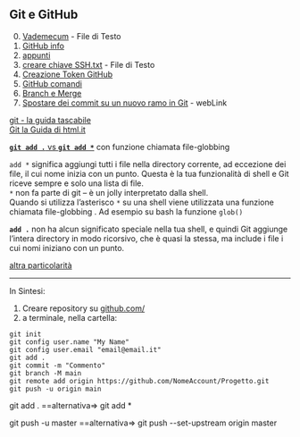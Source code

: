 ## Git e GitHub
0. [Vademecum](./GitHub%20Vademecum.txt) - File di Testo
1. [GitHub info](./GitHub_info.md)
2. [appunti](Appunti.md)
3. [creare chiave SSH.txt](creare_chiave_SSH.txt) - File di Testo
4. [Creazione Token GitHub](Creazione_Token_GitHub.md)
5. [GitHub comandi](GitHub_comandi.md)
6. [Branch e Merge](Branch_e_Merge.md)
7. [Spostare dei commit su un nuovo ramo in Git](https://devdev.it/spostare-dei-commit-su-un-nuovo-ramo-in-git-703/) - webLink  

[git - la guida tascabile](https://rogerdudler.github.io/git-guide/index.it.html)  
[Git la Guida di html.it](https://www.html.it/guide/git-la-guida/)  

[**`git add .`**  vs **`git add *`**](https://www.yocker.com/42992/git-add-asterisco-vs-git-add-periodo.html) con funzione chiamata file-globbing   


`add *` significa aggiungi tutti i file nella directory corrente, ad eccezione dei file, il cui nome inizia con un punto. Questa è la tua funzionalità di shell e Git riceve sempre e solo una lista di file.  
`*` non fa parte di git – è un jolly interpretato dalla shell.  
Quando si utilizza l’asterisco `*` su una shell viene utilizzata una funzione chiamata file-globbing . Ad esempio su bash la funzione `glob()` 

**`add .`** non ha alcun significato speciale nella tua shell, e quindi Git aggiunge l’intera directory in modo ricorsivo, che è quasi la stessa, ma include i file i cui nomi iniziano con un punto.

[altra particolarità](https://it.coderbridge.com/questions/1c07bcf648a142a4a938aa7d48f960a8)  

---
In Sintesi:

1. Creare repository su [github.com/](https://github.com/)
2. a terminale, nella cartella:
```console
git init
git config user.name "My Name"
git config user.email "email@email.it"
git add .
git commit -m "Commento"
git branch -M main
git remote add origin https://github.com/NomeAccount/Progetto.git
git push -u origin main
```

git add .  ==alternativa=> git add *

git push -u master ==alternativa=> git push --set-upstream origin master